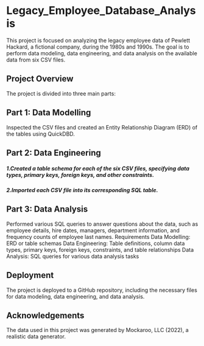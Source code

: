 # Legacy_Employee_Database_Analysis
This project is focused on analyzing the legacy employee data of Pewlett Hackard, a fictional company, during the 1980s and 1990s. The goal is to perform data modeling, data engineering, and data analysis on the available data from six CSV files.

## Project Overview
The project is divided into three main parts:

## Part 1: Data Modelling
Inspected the CSV files and created an Entity Relationship Diagram (ERD) of the tables using QuickDBD.


## Part 2: Data Engineering
##### 1.Created a table schema for each of the six CSV files, specifying data types, primary keys, foreign keys, and other constraints.
##### 2.Imported each CSV file into its corresponding SQL table.
## Part 3: Data Analysis
Performed various SQL queries to answer questions about the data, such as employee details, hire dates, managers, department information, and frequency counts of employee last names.
Requirements
Data Modelling: ERD or table schemas
Data Engineering: Table definitions, column data types, primary keys, foreign keys, constraints, and table relationships
Data Analysis: SQL queries for various data analysis tasks
## Deployment
The project is deployed to a GitHub repository, including the necessary files for data modeling, data engineering, and data analysis.

## Acknowledgements
The data used in this project was generated by Mockaroo, LLC (2022), a realistic data generator.
